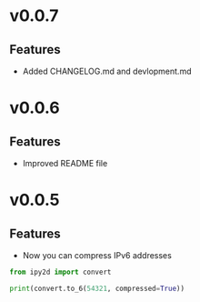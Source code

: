 # v0.0.7

## Features

* Added CHANGELOG.md and devlopment.md

# v0.0.6

## Features

* Improved README file

# v0.0.5

## Features

* Now you can compress IPv6 addresses

```py
from ipy2d import convert

print(convert.to_6(54321, compressed=True))
```
